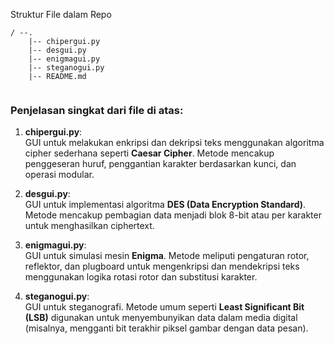 Struktur File dalam Repo
```
/ --.
    |-- chipergui.py
    |-- desgui.py
    |-- enigmagui.py
    |-- steganogui.py
    |-- README.md
    
``` 

### Penjelasan singkat dari file di atas:

1. **chipergui.py**:  
   GUI untuk melakukan enkripsi dan dekripsi teks menggunakan algoritma cipher sederhana seperti **Caesar Cipher**. Metode mencakup penggeseran huruf, penggantian karakter berdasarkan kunci, dan operasi modular.

2. **desgui.py**:  
   GUI untuk implementasi algoritma **DES (Data Encryption Standard)**. Metode mencakup pembagian data menjadi blok 8-bit atau per karakter untuk menghasilkan ciphertext.

3. **enigmagui.py**:  
   GUI untuk simulasi mesin **Enigma**. Metode meliputi pengaturan rotor, reflektor, dan plugboard untuk mengenkripsi dan mendekripsi teks menggunakan logika rotasi rotor dan substitusi karakter.

4. **steganogui.py**:  
   GUI untuk steganografi. Metode umum seperti **Least Significant Bit (LSB)** digunakan untuk menyembunyikan data dalam media digital (misalnya, mengganti bit terakhir piksel gambar dengan data pesan).